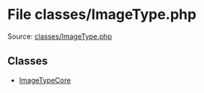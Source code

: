 File classes/ImageType.php
=========

Source: [classes/ImageType.php](https://github.com/PrestaShop/PrestaShop/blob/1.5.6.3/classes/ImageType.php)


Classes
-------

* [ImageTypeCore](class.ImageTypeCore.md)

